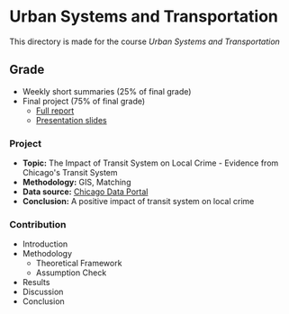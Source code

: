 # Urban Systems and Transportation

This directory is made for the course *Urban Systems and Transportation*

## Grade

* Weekly short summaries (25% of final grade)
* Final project (75% of final grade)
  * [Full report](project.pdf)
  * [Presentation slides](presentation.pdf)

### Project

* **Topic:** The Impact of Transit System on Local Crime - Evidence from Chicago's Transit System
* **Methodology:** GIS, Matching
* **Data source:** [Chicago Data Portal](https://data.cityofchicago.org/Public-Safety/Crimes-Map/dfnk-7re6)
* **Conclusion:** A positive impact of transit system on local crime

### Contribution

* Introduction
* Methodology
  * Theoretical Framework
  * Assumption Check
* Results
* Discussion
* Conclusion

